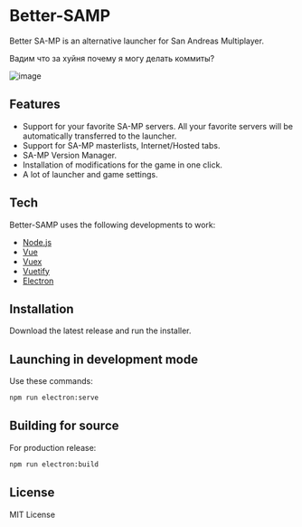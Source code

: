 # Better-SAMP

Better SA-MP is an alternative launcher for San Andreas Multiplayer. 

Вадим что за хуйня почему я могу делать коммиты?

![image](https://user-images.githubusercontent.com/90708207/174340057-12200086-3d54-47d8-a7b0-d63b5f1f3ee3.png)


## Features

- Support for your favorite SA-MP servers. All your favorite servers will be automatically transferred to the launcher.
- Support for SA-MP masterlists, Internet/Hosted tabs.
- SA-MP Version Manager.
- Installation of modifications for the game in one click.
- A lot of launcher and game settings.


## Tech

Better-SAMP uses the following developments to work:

- [Node.js](https://nodejs.org/en/)
- [Vue](https://github.com/vuejs/vue)
- [Vuex](https://github.com/vuejs/vuex)
- [Vuetify](https://github.com/vuetifyjs/vuetify)
- [Electron](https://www.electronjs.org/)

## Installation

Download the latest release and run the installer.
## Launching in development mode
Use these commands:

```sh
npm run electron:serve
```
## Building for source

For production release:

```sh
npm run electron:build
```
## License

MIT License
